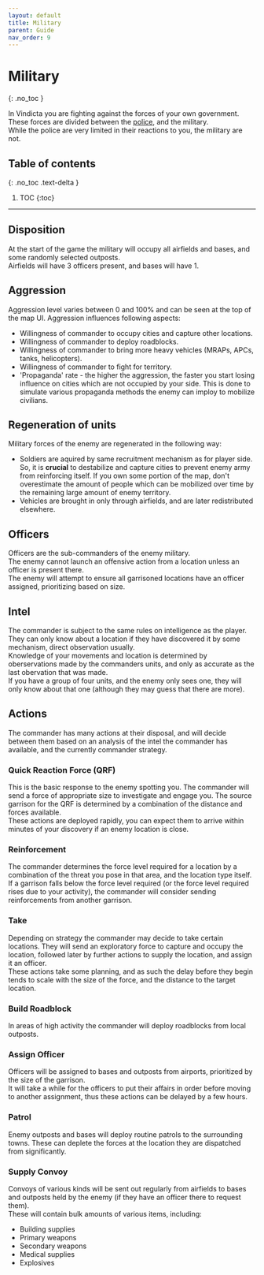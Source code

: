 ```yaml
---
layout: default
title: Military
parent: Guide
nav_order: 9
---
```


# Military
{: .no_toc }

In Vindicta you are fighting against the forces of your own government.  
These forces are divided between the [police](police), and the military.  
While the police are very limited in their reactions to you, the military are not.  

## Table of contents
{: .no_toc .text-delta }

1. TOC
{:toc}

---

## Disposition

At the start of the game the military will occupy all airfields and bases, and some randomly selected outposts.  
Airfields will have 3 officers present, and bases will have 1.  

## Aggression

Aggression level varies between 0 and 100% and can be seen at the top of the map UI.
Aggression influences following aspects:
- Willingness of commander to occupy cities and capture other locations.
- Willingness of commander to deploy roadblocks.
- Willingness of commander to bring more heavy vehicles (MRAPs, APCs, tanks, helicopters).
- Willingness of commander to fight for territory.
- 'Propaganda' rate - the higher the aggression, the faster you start losing influence on cities which are not occupied by your side. This is done to simulate various propaganda methods the enemy can imploy to mobilize civilians.

## Regeneration of units

Military forces of the enemy are regenerated in the following way:

- Soldiers are aquired by same recruitment mechanism as for player side. So, it is **crucial** to destabilize and capture cities to prevent enemy army from reinforcing itself.
If you own some portion of the map, don't overestimate the amount of people which can be mobilized over time by the remaining large amount of enemy territory.
- Vehicles are brought in only through airfields, and are later redistributed elsewhere.

## Officers 

Officers are the sub-commanders of the enemy military.  
The enemy cannot launch an offensive action from a location unless an officer is present there.  
The enemy will attempt to ensure all garrisoned locations have an officer assigned, prioritizing based on size.  

## Intel

The commander is subject to the same rules on intelligence as the player.  
They can only know about a location if they have discovered it by some mechanism, direct observation usually.  
Knowledge of your movements and location is determined by oberservations made by the commanders units, 
and only as accurate as the last obervation that was made.  
If you have a group of four units, and the enemy only sees one, they will only know about that one 
(although they may guess that there are more).

## Actions

The commander has many actions at their disposal, and will decide between them based on an analysis of the intel 
the commander has available, and the currently commander strategy.  

### Quick Reaction Force (QRF) 

This is the basic response to the enemy spotting you. The commander will send a force of appropriate size to investigate 
and engage you. The source garrison for the QRF is determined by a combination of the distance and forces available.  
These actions are deployed rapidly, you can expect them to arrive within minutes of your discovery if an enemy location is close.  

### Reinforcement

The commander determines the force level required for a location by a combination of the threat you pose in that area, and 
the location type itself. If a garrison falls below the force level required (or the force level required rises due to your 
activity), the commander will consider sending reinforcements from another garrison.  

### Take

Depending on strategy the commander may decide to take certain locations. They will send an exploratory force to capture and
occupy the location, followed later by further actions to supply the location, and assign it an officer.  
These actions take some planning, and as such the delay before they begin tends to scale with the size of the force, and 
the distance to the target location.  

### Build Roadblock

In areas of high activity the commander will deploy roadblocks from local outposts.  

### Assign Officer

Officers will be assigned to bases and outposts from airports, prioritized by the size of the garrison.  
It will take a while for the officers to put their affairs in order before moving to another assignment, thus these actions can be delayed by a few hours.  

### Patrol

Enemy outposts and bases will deploy routine patrols to the surrounding towns. These can deplete the forces at the location they
are dispatched from significantly.  

### Supply Convoy

Convoys of various kinds will be sent out regularly from airfields to bases and outposts held by the enemy (if they have an officer there to request them).  
These will contain bulk amounts of various items, including:
- Building supplies
- Primary weapons
- Secondary weapons
- Medical supplies
- Explosives
